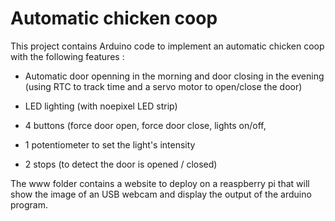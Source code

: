 # Automatic chicken coop

This project contains Arduino code to implement an automatic chicken coop with the following features : 

 - Automatic door openning in the morning and door closing in the evening (using RTC to track time and a servo motor to open/close the door)

 - LED lighting (with noepixel LED strip)

 - 4 buttons (force door open, force door close, lights on/off,
 
 - 1 potentiometer to set the light's intensity

 - 2 stops (to detect the door is opened / closed)


The www folder contains a website to deploy on a reaspberry pi that will show the image of an USB webcam and display the output of the arduino program.

